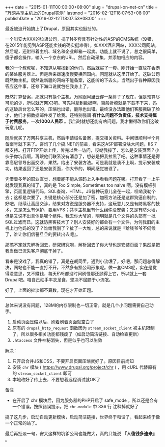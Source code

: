 +++
date = "2015-01-11T00:00:00+08:00"
slug = "drupal-on-net-cn"
title = "万网共享主机上的Drupal实测"
lastmod = "2016-02-12T18:07:53+08:00"
publishDate = "2016-02-12T18:07:53+08:00"
+++

最近被迫开始搞上了Drupal，原因其实也挺扯的。

一个叫安大XXX的垃圾公司，搞了N多套具有针对性的ASP的CMS系统（没错，在2015年能见到ASP还能卖钱的确实挺难得），如XXX酒店网站，XXX公司网站。然后呢，还附带着主机、域名和企业邮箱一起卖。功能上就不说了，总之很简单，傻子都会操作，输入一个京东的URL，然后自动采集，并添加相应的内容。

我的一个叔叔呢，不知道从哪找到的他们，然后就买了一套。刚开始一直放在香港的某处服务器上。但是后来嫌速度慢要换回国内。问题就从这里开始了。这破公司既然做主机，居然说新疆的网站不能备案，这能听的下去么。当然出于各种原因我答应这件事，还夸下海口说就包在我身上了。

既然打算备案，那就只有换个主机，万网跟阿里云穿一条裤子了现在，但是预算尽可能的少，所以就万网X3吧。可先得拿到数据啊，百般折腾就是下载不下来，妈的这破后台怎么写的，压缩也出错，删除也出错。最终没办法跟他们客服撕破了脸才，他们才把数据邮件发了给我。还特别强调 **有什么问题不负责任，技术支持属于付费服务，一次1000人民币** 。我当时就想还能有啥问题，我才懒得改你们这破玩意儿呢。

随后就买了万网共享主机，然后申请域名备案，提交相关资料。中间很顺利半个月备案号就下来了。咨询了几个搞.NET的前辈，看来这ASP部署没啥大问题，IIS 7都支持。打开FTP开始上传，传完以后一访问，哎呦我操了，怎么是安装页面？小伙子你坑我啊。再跟他们联系没有消息了，想必是把我拉黑了吧。这种事情还是得靠高层领导出面交涉，果然，给出了安装方法。可是我就是装不上啊，提示安装成功，结果返回了还是安装页面，你大爷的，瞬间感觉被诓了。

凭借着多年的职业直觉，想着能不能从源码上入手看看问题在哪。打开看了一上午就发现我真的错了，真的是 Too Simple, Sometimes too naive 啊。没有模板引擎，页面里逻辑代码，SQL查询，HTML，JS各种玩意儿全在一起，哎呦我勒个去；这都是次要了，关键是核心部分还是加了密，加密方法还是这群狗逼自制的。好吧，继续让高层交涉，结果对方说是服务器不支持，这玩意儿又是有防黑客的技术，又是怎么有保护，要用VPS；共享主机里有什么组件没安装；又是有防火墙，但是又说不出具体是哪个组件。我去你大爷的，明明就是几个文件的头部有一批SQL过滤而已，这就防黑客技术了？别人安装好的都会有一个文件，为何我旧的主机上也他妈的没了？谁给我删了？扯了一大堆，总的来说就是『给钱爷爷不伺候了，谁让你们信誓旦旦的要转出去呢』。

那搞不定就先解析回去，研究研究呗，解析回去了你大爷也是安装页面？果然是把我当做已流失客户彻底干掉了。

看来是没戏了，我真的错了，真是在胡同里，遇到小流氓了。好吧，那问题总得解决，网站也不能一直打不开，不然多有损公司形象呢。做一套CMS呢，实在是觉得没意思，又不赚钱，每天EVE都没时间刷怪那还顾得上它，所以就上一套Drupal吧。咱自己动手丰衣足食，坚决不屈膝于小流氓。

好了，上面的扯淡都不算数，现在才开始正题。

---

总体来说没有问题，128M的内存限制也一切正常。就是几个小问题需要自己动手。

1. 启动页面压缩以后，刷着刷着页面就空白了
2. 原有的 `drupal_http_request` 函数因为 `stream_socket_client` 被主机限制了，所以很多相关功能都残废了（如启动简洁链接、自动检查更新）
3. `.htaccess` 文件神秘消失，但是似乎也可以生效

解决：

1. 只开启合并JS和CSS，不要开启页面压缩就好了。原因目前尚知
2. 安装 `chr` 模块 ( <https://www.drupal.org/project/chr> ) ，用 cURL 代替原有的 `stream_socket_client` 即可
3. 本地改好了传上去，不要想着远程调试就OK了

备注

- 在开启了 chr 模块后，因为服务器的PHP开启了 safe_mode ，所以还是会有一个错误，按照错误提示，把 `chr.module` 中 336 行 注释掉就好了

搞了这几步，启动自动更新模块，启动简洁链接，世界终于和谐了，看起来终于像一个正常的站了。

最后再扯淡一句，安大这样的坑爹公司也能做大，真的只能说 **『人傻钱多速来』** 。
